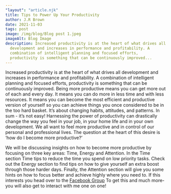 ```yaml
---
"layout": "article.njk"
title: Tips to Power Up Your Productivity
author: J.R Brown
date: 2021-11-03
tags: post
image: /img/blog/Blog post 1.jpeg
imageAlt: Blog Image
description: Increased productivity is at the heart of what drives all
  development and increases in performance and profitability. A
  combination of intelligent planning and focused efforts,
  productivity is something that can be continuously improved...
---
```


Increased productivity is at the heart of what drives all development and increases in performance and profitability. A combination of intelligent planning and focused efforts, productivity is something that can be continuously improved.
Being more productive means you can get more out of each and every day. It means you can do more in less time and with less resources. It means you can become the most efficient and productive version of yourself so you can achieve things you once considered to be in the too hard basket. It’s about changing habits, attitudes, and patterns. In sum - it’s not easy!
Harnessing the power of productivity can drastically change the way you feel in your job, in your home life and in your own development. We all want to feel more productive and in control of our personal and professional lives. The question at the heart of this desire is ‘how do I become more productive?’

We will be discussing insights on how to become more productive by focusing on three key areas: Time, Energy and Attention.
In the Time section Time tips to reduce the time you spend on low priority tasks. Check out the Energy section to find tips on how to give yourself an extra boost through those harder days. Finally, the Attention section will give you some hints on how to focus better and achieve highly where you need to.
If this interests you head over to the <a
            href="  https://www.facebook.com/groups/allaboutsuccessnowinnercircle"
          >
Facebook Group</a
          >
To get this and much more- you will also get to interact with me one on one!
